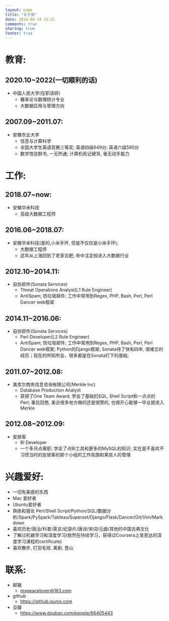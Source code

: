 ```yaml
---
layout: page
title: "关于我"
date: 2014-06-14 13:21
comments: true
sharing: true
footer: true
---
```


# 教育:

## 2020.10~2022(一切顺利的话)
- 中国人民大学(在职读研)
    - 概率论与数理统计专业
    - 大数据应用与管理方向

## 2007.09~2011.07:
- 安徽农业大学
    - 信息与计算科学
    - 全国大学生英语竞赛三等奖; 英语四级649分; 英语六级585分
    - 数学饱览群书, 一无所通; 计算机死记硬背, 毫无动手能力

# 工作:

## 2018.07~now:
-   安徽华米科技
    -   高级大数据工程师

## 2016.06~2018.07:

-   安徽华米科技(是的,小米手环, 但是不仅仅是小米手环);
    -   大数据工程师
    -   这年从上海回到了老家合肥, 命中注定般进入大数据行业

## 2012.10~2014.11:

-   自协软件(Sonata Services)
    -   Threat Operations Analyst(L1 Rule Engineer)
    -   AntiSpam; 防垃圾邮件; 工作中常用到Regex, PHP, Bash, Perl, Perl Dancer web框架

## 2014.11~2016.06:

-   自协软件(Sonata Services)
    -   Perl Developer(L2 Rule Engineer)
    -   AntiSpam; 防垃圾邮件; 工作中常用到Regex, PHP, Bash, Perl, Perl Dancer web框架; Python的Django框架; Sonata待了快有四年, 很难忘的经历；现在的所知所会，很多都是在Sonata打下的基础;

## 2011.07~2012.08:
- 美库尔商务信息咨询有限公司(Merkle Inc)
    - Database Production Analyst
    - 获得了One Team Award; 学会了基础的SQL, Shell Script和一点点的Perl; 事后回想, 美企很多地方做的还是很赞的, 也很开心能够一毕业就进入Merkle

## 2012.08~2012.09:
- 安居客
    - BI Developer
    - 一个多月点离职; 学会了点BI工具和更多的MySQL的知识; 实在是不喜欢不习惯当时的安居客的那个小组的工作氛围和某些人的管理


# 兴趣爱好:
- 一切有美感的东西
- Mac 爱好者
- Ubuntu爱好者
- 熟练和擅长 Perl/Shell Script/Python/SQL/数据分析/Spark/PySpark/Tableau/Superset/Django/Flask/Dancer/Git/Vim/Markdown
- 喜欢历史/政治/科普/英文/纪录片/唐诗/宋词/元曲/其他的中国古典文化
- 了解过机器学习和深度学习(依然在持续学习，获得过Coursera上吴恩达的深度学习课程的certificate)
- 喜欢散步, 打羽毛球, 美剧, 登山

# 联系:
- 邮箱
  - <mypeacelover@163.com>
- github
  - <https://github.isunix.com>
- 豆瓣
  - <https://www.douban.com/people/66405443>

